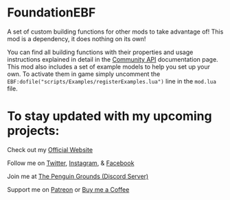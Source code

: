 # FoundationEBF

A set of custom building functions for other mods to take advantage of! This mod is a dependency, it does nothing on its own!

You can find all building functions with their properties and usage instructions explained in detail in the [Community API](https://www.polymorph.games/foundation/modding/communityapi) documentation page. This mod also includes a set of example models to help you set up your own. To activate them in game simply uncomment the `EBF:dofile("scripts/Examples/registerExamples.lua")` line in the `mod.lua` file.

# To stay updated with my upcoming projects:

Check out my [Official Website](https://minotorious.github.io/)

Follow me on [Twitter](https://twitter.com/theOneTrueMino), [Instagram](https://www.instagram.com/minotorious), & [Facebook](https://www.facebook.com/Minotorious.Official)

Join me at [The Penguin Grounds (Discord Server)](https://discord.com/invite/AMMcH5a)

Support me on [Patreon](https://www.patreon.com/minotorious) or [Buy me a Coffee](https://www.buymeacoffee.com/Minotorious)
